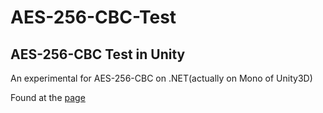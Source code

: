 AES-256-CBC-Test
================

AES-256-CBC Test in Unity
-------------------------

An experimental for AES-256-CBC on .NET(actually on Mono of Unity3D)

Found at the [page](http://stackoverflow.com/questions/18502375/aes256-encryption-decryption-in-both-nodejs-and-c-sharp-net)


